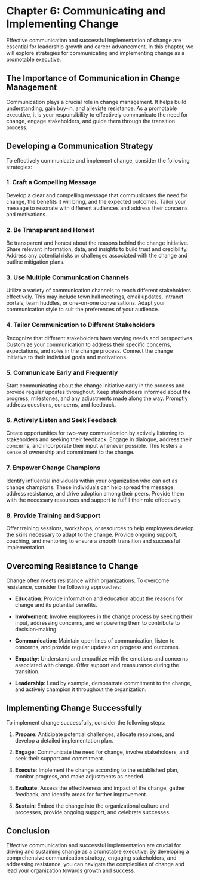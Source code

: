 Chapter 6: Communicating and Implementing Change
================================================

Effective communication and successful implementation of change are essential for leadership growth and career advancement. In this chapter, we will explore strategies for communicating and implementing change as a promotable executive.

The Importance of Communication in Change Management
----------------------------------------------------

Communication plays a crucial role in change management. It helps build understanding, gain buy-in, and alleviate resistance. As a promotable executive, it is your responsibility to effectively communicate the need for change, engage stakeholders, and guide them through the transition process.

Developing a Communication Strategy
-----------------------------------

To effectively communicate and implement change, consider the following strategies:

### 1. Craft a Compelling Message

Develop a clear and compelling message that communicates the need for change, the benefits it will bring, and the expected outcomes. Tailor your message to resonate with different audiences and address their concerns and motivations.

### 2. Be Transparent and Honest

Be transparent and honest about the reasons behind the change initiative. Share relevant information, data, and insights to build trust and credibility. Address any potential risks or challenges associated with the change and outline mitigation plans.

### 3. Use Multiple Communication Channels

Utilize a variety of communication channels to reach different stakeholders effectively. This may include town hall meetings, email updates, intranet portals, team huddles, or one-on-one conversations. Adapt your communication style to suit the preferences of your audience.

### 4. Tailor Communication to Different Stakeholders

Recognize that different stakeholders have varying needs and perspectives. Customize your communication to address their specific concerns, expectations, and roles in the change process. Connect the change initiative to their individual goals and motivations.

### 5. Communicate Early and Frequently

Start communicating about the change initiative early in the process and provide regular updates throughout. Keep stakeholders informed about the progress, milestones, and any adjustments made along the way. Promptly address questions, concerns, and feedback.

### 6. Actively Listen and Seek Feedback

Create opportunities for two-way communication by actively listening to stakeholders and seeking their feedback. Engage in dialogue, address their concerns, and incorporate their input whenever possible. This fosters a sense of ownership and commitment to the change.

### 7. Empower Change Champions

Identify influential individuals within your organization who can act as change champions. These individuals can help spread the message, address resistance, and drive adoption among their peers. Provide them with the necessary resources and support to fulfill their role effectively.

### 8. Provide Training and Support

Offer training sessions, workshops, or resources to help employees develop the skills necessary to adapt to the change. Provide ongoing support, coaching, and mentoring to ensure a smooth transition and successful implementation.

Overcoming Resistance to Change
-------------------------------

Change often meets resistance within organizations. To overcome resistance, consider the following approaches:

* **Education**: Provide information and education about the reasons for change and its potential benefits.

* **Involvement**: Involve employees in the change process by seeking their input, addressing concerns, and empowering them to contribute to decision-making.

* **Communication**: Maintain open lines of communication, listen to concerns, and provide regular updates on progress and outcomes.

* **Empathy**: Understand and empathize with the emotions and concerns associated with change. Offer support and reassurance during the transition.

* **Leadership**: Lead by example, demonstrate commitment to the change, and actively champion it throughout the organization.

Implementing Change Successfully
--------------------------------

To implement change successfully, consider the following steps:

1. **Prepare**: Anticipate potential challenges, allocate resources, and develop a detailed implementation plan.

2. **Engage**: Communicate the need for change, involve stakeholders, and seek their support and commitment.

3. **Execute**: Implement the change according to the established plan, monitor progress, and make adjustments as needed.

4. **Evaluate**: Assess the effectiveness and impact of the change, gather feedback, and identify areas for further improvement.

5. **Sustain**: Embed the change into the organizational culture and processes, provide ongoing support, and celebrate successes.

Conclusion
----------

Effective communication and successful implementation are crucial for driving and sustaining change as a promotable executive. By developing a comprehensive communication strategy, engaging stakeholders, and addressing resistance, you can navigate the complexities of change and lead your organization towards growth and success.

